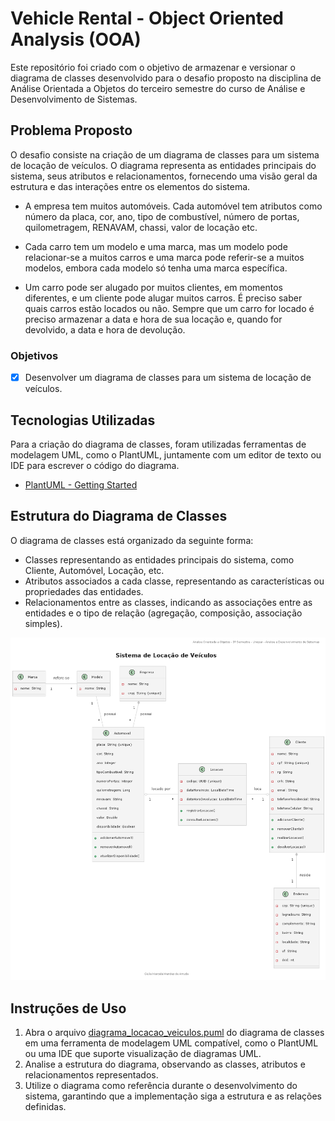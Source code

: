 # Vehicle Rental - Object Oriented Analysis (OOA)

Este repositório foi criado com o objetivo de armazenar e versionar o diagrama de classes desenvolvido para o desafio proposto na disciplina de Análise Orientada a Objetos do terceiro semestre do curso de Análise e Desenvolvimento de Sistemas.

## Problema Proposto

O desafio consiste na criação de um diagrama de classes para um sistema de locação de veículos. O diagrama representa as entidades principais do sistema, seus atributos e relacionamentos, fornecendo uma visão geral da estrutura e das interações entre os elementos do sistema.

- A empresa tem muitos automóveis. Cada automóvel tem atributos como número da placa, cor, ano, tipo de combustível, número de portas, quilometragem, RENAVAM, chassi, valor de locação etc.

- Cada carro tem um modelo e uma marca, mas um modelo pode relacionar-se a muitos carros e uma marca pode referir-se a muitos modelos, embora cada modelo só tenha uma marca específica.

- Um carro pode ser alugado por muitos clientes, em momentos diferentes, e um cliente pode alugar muitos carros. É preciso saber quais carros estão locados ou não. Sempre que um carro for locado é preciso armazenar a data e hora de sua locação e, quando for devolvido, a data e hora de devolução.

### Objetivos

- [x] Desenvolver um diagrama de classes para um sistema de locação de veículos.

## Tecnologias Utilizadas

Para a criação do diagrama de classes, foram utilizadas ferramentas de modelagem UML, como o PlantUML, juntamente com um editor de texto ou IDE para escrever o código do diagrama.

- [PlantUML - Getting Started](https://plantuml.com/)

## Estrutura do Diagrama de Classes

O diagrama de classes está organizado da seguinte forma:

- Classes representando as entidades principais do sistema, como Cliente, Automóvel, Locação, etc.
- Atributos associados a cada classe, representando as características ou propriedades das entidades.
- Relacionamentos entre as classes, indicando as associações entre as entidades e o tipo de relação (agregação, composição, associação simples).

![Diagrama de classes simples de um sistema de locação de veículos](/assets/img/diagrama_locacao_veiculos.png)

## Instruções de Uso

1. Abra o arquivo [diagrama_locacao_veiculos.puml](/diagrama_locacao_veiculos.puml) do diagrama de classes em uma ferramenta de modelagem UML compatível, como o PlantUML ou uma IDE que suporte visualização de diagramas UML.
2. Analise a estrutura do diagrama, observando as classes, atributos e relacionamentos representados.
3. Utilize o diagrama como referência durante o desenvolvimento do sistema, garantindo que a implementação siga a estrutura e as relações definidas.

